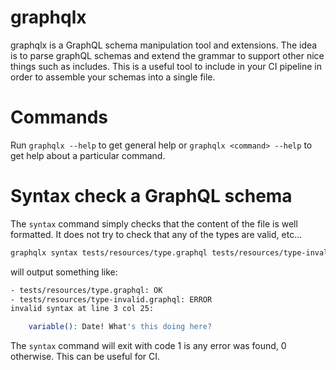 # graphqlx

graphqlx is a GraphQL schema manipulation tool and extensions. The idea is to parse graphQL schemas and extend the grammar to support other nice things such as includes. This is a useful tool to include in your CI pipeline in order to assemble your schemas into a single file.

# Commands

Run `graphqlx --help` to get general help or `graphqlx <command> --help` to get help about a particular command.

# Syntax check a GraphQL schema

The `syntax` command simply checks that the content of the file is well formatted. It does not try to check that any of the types are valid, etc...

```bash
graphqlx syntax tests/resources/type.graphql tests/resources/type-invalid.graphql
```

will output something like:

```bash
- tests/resources/type.graphql: OK
- tests/resources/type-invalid.graphql: ERROR
invalid syntax at line 3 col 25:

    variable(): Date! What's this doing here?
```

The `syntax` command will exit with code 1 is any error was found, 0 otherwise. This can be useful for CI.

